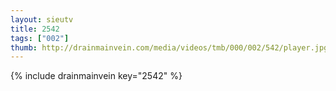 ```yaml
--- 
layout: sieutv
title: 2542
tags: ["002"]
thumb: http://drainmainvein.com/media/videos/tmb/000/002/542/player.jpg
---
```

{% include drainmainvein key="2542" %} 
